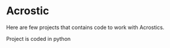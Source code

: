 # Acrostic

Here are few projects that contains code to work with Acrostics.

Project is coded in python
